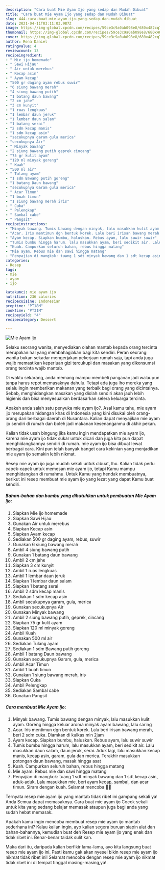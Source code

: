 ```yaml
---
description: "Cara buat Mie Ayam Ijo yang sedap dan Mudah Dibuat"
title: "Cara buat Mie Ayam Ijo yang sedap dan Mudah Dibuat"
slug: 444-cara-buat-mie-ayam-ijo-yang-sedap-dan-mudah-dibuat
date: 2021-04-11T03:11:03.987Z
image: https://img-global.cpcdn.com/recipes/59ce3c9a0ab098e8/680x482cq70/mie-ayam-ijo-foto-resep-utama.jpg
thumbnail: https://img-global.cpcdn.com/recipes/59ce3c9a0ab098e8/680x482cq70/mie-ayam-ijo-foto-resep-utama.jpg
cover: https://img-global.cpcdn.com/recipes/59ce3c9a0ab098e8/680x482cq70/mie-ayam-ijo-foto-resep-utama.jpg
author: Rena Daniel
ratingvalue: 4
reviewcount: 13
recipeingredient:
- " Mie ijo homemade"
- " Sawi Hijau"
- " Air untuk merebus"
- " Kecap asin"
- " Ayam kecap"
- "500 gr daging ayam rebus suwir"
- "6 siung bawang merah"
- "4 siung bawang putih"
- "1 batang daun bawang"
- "2 cm jahe"
- "3 cm kunyit"
- "1 ruas lengkuas"
- "1 lembar daun jeruk"
- "1 lembar daun salam"
- "1 batang serai"
- "2 sdm kecap manis"
- "1 sdm kecap asin"
- "secukupnya garam gula merica"
- "secukupnya Air"
- " Minyak bawang"
- "2 siung bawang putih geprek cincang"
- "75 gr kulit ayam"
- "120 ml minyak goreng"
- " Kuah"
- "500 ml air"
- " Tulang ayam"
- "1 sdm Bawang putih goreng"
- "1 batang Daun bawang"
- "secukupnya Garam gula merica"
- " Acar Timun"
- "1 buah timun"
- "1 siung bawang merah iris"
- " Cuka"
- " Pelengkap"
- " Sambal cabe"
- " Pangsit"
recipeinstructions:
- "Minyak bawang. Tumis bawang dengan minyak, lalu masukkan kulit ayam. Goreng hingga keluar aroma minyak ayam bawang, lalu saring"
- "Acar. Iris mentimun dgn bentuk korek. Lalu beri irisan bawang merah, beri 2 sdm cuka. Diamkan di kulkas min 2jam"
- "Ayam kecap. Siapkan bumbu, haluskan. Rebus ayam, lalu suwir suwir"
- "Tumis bumbu hingga harum, lalu masukkan ayam, beri sedikit air. Lalu masukkan daun salam, daun jeruk, serai. Aduk lagi, lalu masukkan kecap manis, kecap asin, garam, gula dan merica. Terakhir masukkan potongan daun bawang, masak hingga asat"
- "Kuah. Campurkan seluruh bahan, rebus hingga matang"
- "Mie ayam. Rebus mie dan sawi hingga matang"
- "Penyajian di mangkok: tuang 1 sdt minyak bawang dan 1 sdt kecap asin, aduk-aduk. Lalu masukkan mie, beri ayam kecap, sambal, dan acar timun. Siram dengan kuah. Selamat mencoba 💚💚"
categories:
- Resep
tags:
- mie
- ayam
- ijo

katakunci: mie ayam ijo 
nutrition: 236 calories
recipecuisine: Indonesian
preptime: "PT18M"
cooktime: "PT31M"
recipeyield: "4"
recipecategory: Dessert

---
```



![Mie Ayam Ijo](https://img-global.cpcdn.com/recipes/59ce3c9a0ab098e8/680x482cq70/mie-ayam-ijo-foto-resep-utama.jpg)

Selaku seorang wanita, menyediakan olahan mantab kepada orang tercinta merupakan hal yang membahagiakan bagi kita sendiri. Peran seorang  wanita bukan sekadar mengerjakan pekerjaan rumah saja, tapi anda juga wajib memastikan keperluan gizi tercukupi dan masakan yang dikonsumsi orang tercinta wajib mantab.

Di waktu  sekarang, anda memang mampu membeli panganan jadi walaupun tanpa harus repot memasaknya dahulu. Tetapi ada juga lho mereka yang selalu ingin memberikan makanan yang terbaik bagi orang yang dicintainya. Sebab, menghidangkan masakan yang diolah sendiri akan jauh lebih higienis dan bisa menyesuaikan berdasarkan selera keluarga tercinta. 



Apakah anda salah satu penyuka mie ayam ijo?. Asal kamu tahu, mie ayam ijo merupakan hidangan khas di Indonesia yang kini disukai oleh orang-orang dari berbagai daerah di Nusantara. Kalian dapat menyajikan mie ayam ijo sendiri di rumah dan boleh jadi makanan kesenanganmu di akhir pekan.

Kalian tidak usah bingung jika kamu ingin mendapatkan mie ayam ijo, karena mie ayam ijo tidak sukar untuk dicari dan juga kita pun dapat menghidangkannya sendiri di rumah. mie ayam ijo bisa dibuat lewat berbagai cara. Kini pun telah banyak banget cara kekinian yang menjadikan mie ayam ijo semakin lebih nikmat.

Resep mie ayam ijo juga mudah sekali untuk dibuat, lho. Kalian tidak perlu capek-capek untuk memesan mie ayam ijo, tetapi Kamu mampu menghidangkan di rumahmu. Untuk Kamu yang hendak membuatnya, berikut ini resep membuat mie ayam ijo yang lezat yang dapat Kamu buat sendiri.

<!--inarticleads1-->

##### Bahan-bahan dan bumbu yang dibutuhkan untuk pembuatan Mie Ayam Ijo:

1. Siapkan  Mie ijo homemade
1. Siapkan  Sawi Hijau
1. Gunakan  Air untuk merebus
1. Siapkan  Kecap asin
1. Siapkan  Ayam kecap
1. Sediakan 500 gr daging ayam, rebus, suwir
1. Gunakan 6 siung bawang merah
1. Ambil 4 siung bawang putih
1. Gunakan 1 batang daun bawang
1. Ambil 2 cm jahe
1. Siapkan 3 cm kunyit
1. Ambil 1 ruas lengkuas
1. Ambil 1 lembar daun jeruk
1. Siapkan 1 lembar daun salam
1. Siapkan 1 batang serai
1. Ambil 2 sdm kecap manis
1. Sediakan 1 sdm kecap asin
1. Ambil secukupnya garam, gula, merica
1. Gunakan secukupnya Air
1. Gunakan  Minyak bawang
1. Ambil 2 siung bawang putih, geprek, cincang
1. Siapkan 75 gr kulit ayam
1. Siapkan 120 ml minyak goreng
1. Ambil  Kuah
1. Gunakan 500 ml air
1. Sediakan  Tulang ayam
1. Sediakan 1 sdm Bawang putih goreng
1. Ambil 1 batang Daun bawang
1. Gunakan secukupnya Garam, gula, merica
1. Ambil  Acar Timun
1. Ambil 1 buah timun
1. Gunakan 1 siung bawang merah, iris
1. Siapkan  Cuka
1. Ambil  Pelengkap
1. Sediakan  Sambal cabe
1. Gunakan  Pangsit




<!--inarticleads2-->

##### Cara membuat Mie Ayam Ijo:

1. Minyak bawang. Tumis bawang dengan minyak, lalu masukkan kulit ayam. Goreng hingga keluar aroma minyak ayam bawang, lalu saring
1. Acar. Iris mentimun dgn bentuk korek. Lalu beri irisan bawang merah, beri 2 sdm cuka. Diamkan di kulkas min 2jam
1. Ayam kecap. Siapkan bumbu, haluskan. Rebus ayam, lalu suwir suwir
1. Tumis bumbu hingga harum, lalu masukkan ayam, beri sedikit air. Lalu masukkan daun salam, daun jeruk, serai. Aduk lagi, lalu masukkan kecap manis, kecap asin, garam, gula dan merica. Terakhir masukkan potongan daun bawang, masak hingga asat
1. Kuah. Campurkan seluruh bahan, rebus hingga matang
1. Mie ayam. Rebus mie dan sawi hingga matang
1. Penyajian di mangkok: tuang 1 sdt minyak bawang dan 1 sdt kecap asin, aduk-aduk. Lalu masukkan mie, beri ayam kecap, sambal, dan acar timun. Siram dengan kuah. Selamat mencoba 💚💚




Ternyata resep mie ayam ijo yang mantab tidak ribet ini gampang sekali ya! Anda Semua dapat memasaknya. Cara buat mie ayam ijo Cocok sekali untuk kita yang sedang belajar memasak ataupun juga bagi anda yang sudah hebat memasak.

Apakah kamu ingin mencoba membuat resep mie ayam ijo mantab sederhana ini? Kalau kalian ingin, ayo kalian segera buruan siapin alat dan bahan-bahannya, kemudian buat deh Resep mie ayam ijo yang enak dan tidak ribet ini. Benar-benar taidak sulit kan. 

Maka dari itu, daripada kalian berfikir lama-lama, ayo kita langsung buat resep mie ayam ijo ini. Pasti kamu gak akan nyesel bikin resep mie ayam ijo nikmat tidak ribet ini! Selamat mencoba dengan resep mie ayam ijo nikmat tidak ribet ini di tempat tinggal masing-masing,ya!.

